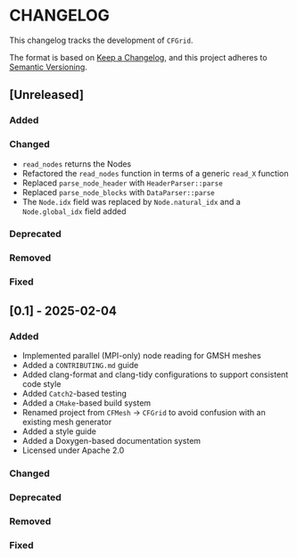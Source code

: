 # CHANGELOG

This changelog tracks the development of `CFGrid`.

The format is based on [Keep a Changelog](https://keepachangelog.com/en/1.1.0/),
and this project adheres to [Semantic Versioning](https://semver.org/spec/v2.0.0.html).

## [Unreleased]

### Added
### Changed

- `read_nodes` returns the Nodes
- Refactored the `read_nodes` function in terms of a generic `read_X` function
- Replaced `parse_node_header` with `HeaderParser::parse`
- Replaced `parse_node_blocks` with `DataParser::parse`
- The `Node.idx` field was replaced by `Node.natural_idx` and a `Node.global_idx` field added

### Deprecated
### Removed
### Fixed

## [0.1] - 2025-02-04

### Added

- Implemented parallel (MPI-only) node reading for GMSH meshes
- Added a `CONTRIBUTING.md` guide
- Added clang-format and clang-tidy configurations to support consistent code style
- Added `Catch2`-based testing
- Added a `CMake`-based build system
- Renamed project from `CFMesh` -> `CFGrid` to avoid confusion with an existing mesh generator
- Added a style guide
- Added a Doxygen-based documentation system
- Licensed under Apache 2.0

### Changed
### Deprecated
### Removed
### Fixed

